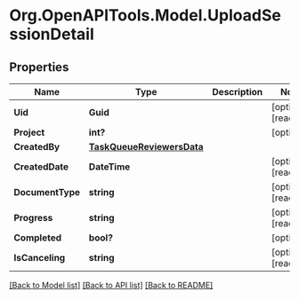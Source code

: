 
# Org.OpenAPITools.Model.UploadSessionDetail

## Properties

Name | Type | Description | Notes
------------ | ------------- | ------------- | -------------
**Uid** | **Guid** |  | [optional] [readonly] 
**Project** | **int?** |  | [optional] 
**CreatedBy** | [**TaskQueueReviewersData**](TaskQueueReviewersData.md) |  | 
**CreatedDate** | **DateTime** |  | [optional] [readonly] 
**DocumentType** | **string** |  | [optional] [readonly] 
**Progress** | **string** |  | [optional] [readonly] 
**Completed** | **bool?** |  | [optional] 
**IsCanceling** | **string** |  | [optional] [readonly] 

[[Back to Model list]](../README.md#documentation-for-models)
[[Back to API list]](../README.md#documentation-for-api-endpoints)
[[Back to README]](../README.md)

